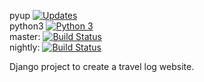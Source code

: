 pyup [![Updates](https://pyup.io/repos/github/ciehanski/ayetravel/shield.svg)](https://pyup.io/repos/github/ciehanski/ayetravel/)  
python3 [![Python 3](https://pyup.io/repos/github/ciehanski/ayetravel/python-3-shield.svg)](https://pyup.io/repos/github/ciehanski/ayetravel/)  
master: [![Build Status](https://travis-ci.org/ciehanski/ayetravel.svg?branch=master)](https://travis-ci.org/ciehanski/ayetravel)  
nightly: [![Build Status](https://travis-ci.org/ciehanski/ayetravel.svg?branch=nightly)](https://travis-ci.org/ciehanski/ayetravel)  

Django project to create a travel log website.
